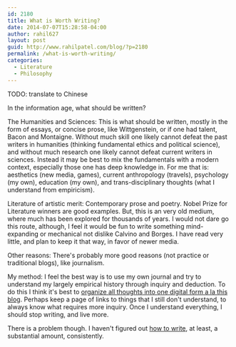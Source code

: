 ```yaml
---
id: 2180
title: What is Worth Writing?
date: 2014-07-07T15:28:58-04:00
author: rahil627
layout: post
guid: http://www.rahilpatel.com/blog/?p=2180
permalink: /what-is-worth-writing/
categories:
  - Literature
  - Philosophy
---
```

TODO: translate to Chinese

In the information age, what should be written?

The Humanities and Sciences:
This is what should be written, mostly in the form of essays, or concise prose, like Wittgenstein, or if one had talent, Bacon and Montaigne. Without much skill one likely cannot defeat the past writers in humanities (thinking fundamental ethics and political science), and without much research one likely cannot defeat current writers in sciences. Instead it may be best to mix the fundamentals with a modern context, especially those one has deep knowledge in. For me that is: aesthetics (new media, games), current anthropology (travels), psychology (my own), education (my own), and trans-disciplinary thoughts (what I understand from empiricism).

Literature of artistic merit:
Contemporary prose and poetry. Nobel Prize for Literature winners are good examples. But, this is an very old medium, where much has been explored for thousands of years. I would not dare go this route, although, I feel it would be fun to write something mind-expanding or mechanical not dislike Calvino and Borges. I have read very little, and plan to keep it that way, in favor of newer media.

Other reasons:
There's probably more good reasons (not practice or traditional blogs), like journalism.

My method:
I feel the best way is to use my own journal and try to understand my largely empirical history through inquiry and deduction. To do this I think it's best to <a href="http://www.rahilpatel.com/blog/the-purpose-of-a-blog-a-medium-for-essays-and-self-assessments">organize all thoughts into one digital form a la this blog</a>. Perhaps keep a page of links to things that I still don't understand, to always know what requires more inquiry. Once I understand everything, I should stop writing, and live more.

There is a problem though. I haven't figured out <a href="how-and-when-to-write-and-the-impossibility-of-a-solitary-life">how to write</a>, at least, a substantial amount, consistently.
